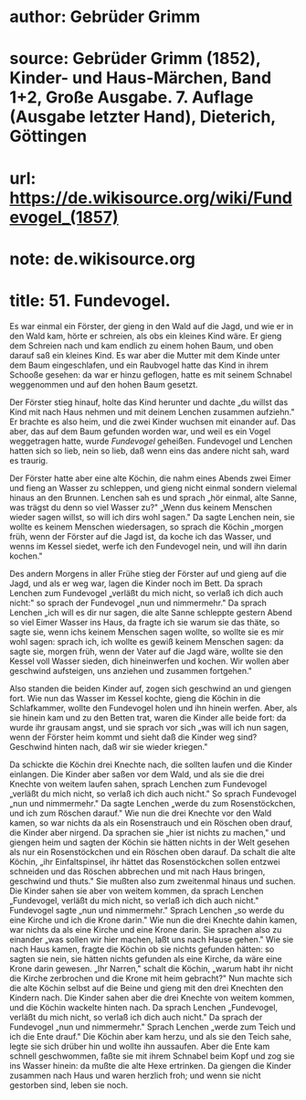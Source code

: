 # author: Gebrüder Grimm
# source: Gebrüder Grimm (1852), Kinder- und Haus-Märchen, Band 1+2, Große Ausgabe. 7. Auflage (Ausgabe letzter Hand), Dieterich, Göttingen
# url: https://de.wikisource.org/wiki/Fundevogel_(1857)
# note: de.wikisource.org
# title: 51. Fundevogel.

Es war einmal ein Förster, der gieng in den Wald auf die Jagd, und wie er in den Wald kam, hörte er schreien, als obs ein kleines Kind wäre. Er gieng dem Schreien nach und kam endlich zu einem hohen Baum, und oben darauf saß ein kleines Kind. Es war aber die Mutter mit dem Kinde unter dem Baum eingeschlafen, und ein Raubvogel hatte das Kind in ihrem Schooße gesehen: da war er hinzu geflogen, hatte es mit seinem Schnabel weggenommen und auf den hohen Baum gesetzt. 

Der Förster stieg hinauf, holte das Kind herunter und dachte „du willst das Kind mit nach Haus nehmen und mit deinem Lenchen zusammen aufziehn." Er brachte es also heim, und die zwei Kinder wuchsen mit einander auf. Das aber, das auf dem Baum gefunden worden war, und weil es ein Vogel weggetragen hatte, wurde *Fundevogel* geheißen. Fundevogel und Lenchen hatten sich so lieb, nein so lieb, daß wenn eins das andere nicht sah, ward es traurig. 

Der Förster hatte aber eine alte Köchin, die nahm eines Abends zwei Eimer und fieng an Wasser zu schleppen, und gieng nicht einmal sondern vielemal hinaus an den Brunnen. Lenchen sah es und sprach „hör einmal, alte Sanne, was trägst du denn so viel Wasser zu?" „Wenn dus keinem Menschen wieder sagen willst, so will ich dirs wohl sagen." Da sagte Lenchen nein, sie wollte es keinem Menschen wiedersagen, so sprach die Köchin „morgen früh, wenn der Förster auf die Jagd ist, da koche ich das Wasser, und  wenns im Kessel siedet, werfe ich den Fundevogel nein, und will ihn darin kochen." 

Des andern Morgens in aller Frühe stieg der Förster auf und gieng auf die Jagd, und als er weg war, lagen die Kinder noch im Bett. Da sprach Lenchen zum Fundevogel „verläßt du mich nicht, so verlaß ich dich auch nicht:" so sprach der Fundevogel „nun und nimmermehr." Da sprach Lenchen „ich will es dir nur sagen, die alte Sanne schleppte gestern Abend so viel Eimer Wasser ins Haus, da fragte ich sie warum sie das thäte, so sagte sie, wenn ichs keinem Menschen sagen wollte, so wollte sie es mir wohl sagen: sprach ich, ich wollte es gewiß keinem Menschen sagen: da sagte sie, morgen früh, wenn der Vater auf die Jagd wäre, wollte sie den Kessel voll Wasser sieden, dich hineinwerfen und kochen. Wir wollen aber geschwind aufsteigen, uns anziehen und zusammen fortgehen." 

Also standen die beiden Kinder auf, zogen sich geschwind an und giengen fort. Wie nun das Wasser im Kessel kochte, gieng die Köchin in die Schlafkammer, wollte den Fundevogel holen und ihn hinein werfen. Aber, als sie hinein kam und zu den Betten trat, waren die Kinder alle beide fort: da wurde ihr grausam angst, und sie sprach vor sich „was will ich nun sagen, wenn der Förster heim kommt und sieht daß die Kinder weg sind? Geschwind hinten nach, daß wir sie wieder kriegen." 

Da schickte die Köchin drei Knechte nach, die sollten laufen und die Kinder einlangen. Die Kinder aber saßen vor dem Wald, und als sie die drei Knechte von weitem laufen sahen, sprach Lenchen zum Fundevogel „verläßt du mich nicht, so verlaß ich dich auch nicht." So sprach Fundevogel „nun und nimmermehr." Da sagte Lenchen „werde du zum Rosenstöckchen, und ich zum Röschen darauf." Wie nun die drei Knechte vor den Wald kamen, so war nichts da als ein Rosenstrauch und ein Röschen oben drauf,  die Kinder aber nirgend. Da sprachen sie „hier ist nichts zu machen," und giengen heim und sagten der Köchin sie hätten nichts in der Welt gesehen als nur ein Rosenstöckchen und ein Röschen oben darauf. Da schalt die alte Köchin, „ihr Einfaltspinsel, ihr hättet das Rosenstöckchen sollen entzwei schneiden und das Röschen abbrechen und mit nach Haus bringen, geschwind und thuts." Sie mußten also zum zweitenmal hinaus und suchen. Die Kinder sahen sie aber von weitem kommen, da sprach Lenchen „Fundevogel, verläßt du mich nicht, so verlaß ich dich auch nicht." Fundevogel sagte „nun und nimmermehr." Sprach Lenchen „so werde du eine Kirche und ich die Krone darin." Wie nun die drei Knechte dahin kamen, war nichts da als eine Kirche und eine Krone darin. Sie sprachen also zu einander „was sollen wir hier machen, laßt uns nach Hause gehen." Wie sie nach Haus kamen, fragte die Köchin ob sie nichts gefunden hätten: so sagten sie nein, sie hätten nichts gefunden als eine Kirche, da wäre eine Krone darin gewesen. „Ihr Narren," schalt die Köchin, „warum habt ihr nicht die Kirche zerbrochen und die Krone mit heim gebracht?" Nun machte sich die alte Köchin selbst auf die Beine und gieng mit den drei Knechten den Kindern nach. Die Kinder sahen aber die drei Knechte von weitem kommen, und die Köchin wackelte hinten nach. Da sprach Lenchen „Fundevogel, verläßt du mich nicht, so verlaß ich dich auch nicht." Da sprach der Fundevogel „nun und nimmermehr." Sprach Lenchen „werde zum Teich und ich die Ente drauf." Die Köchin aber kam herzu, und als sie den Teich sahe, legte sie sich drüber hin und wollte ihn aussaufen. Aber die Ente kam schnell geschwommen, faßte sie mit ihrem Schnabel beim Kopf und zog sie ins Wasser hinein: da mußte die alte Hexe ertrinken. Da giengen die Kinder zusammen nach Haus und waren herzlich froh; und wenn sie nicht gestorben sind, leben sie noch. 

